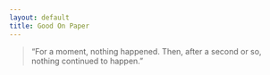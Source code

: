 ```yaml
---
layout: default
title: Good On Paper
---
```


> “For a moment, nothing happened. Then, after a second or so, nothing continued to happen.”
